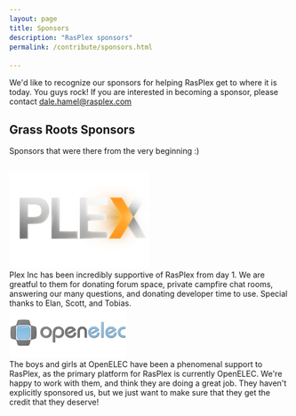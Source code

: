 ```yaml
---
layout: page
title: Sponsors
description: "RasPlex sponsors"
permalink: /contribute/sponsors.html

---
```


We'd like to recognize our sponsors for helping RasPlex get to where it is today. You guys rock! If you are interested in becoming a sponsor, please contact dale.hamel@rasplex.com

## Grass Roots Sponsors

Sponsors that were there from the very beginning :)

<div class="row-fluid"> </div>
  <div class="row-fluid">
  <div class="span4"><a href="https://plex.tv/" target="_blank"><img width="50%" height="50%" src="/images/Plex-logo.png" alt="" /></a></div>
  <div class="span8">Plex Inc has been incredibly supportive of RasPlex from day 1. We are greatful to them for donating forum space, private campfire chat rooms, answering our many questions, and donating developer time to use. Special thanks to Elan, Scott, and Tobias.</div>
</div>

<div class="row-fluid">
  <div class="span4"><a href="http://openelec.tv/"><img src="/images/openelec_logo.png" alt="" /></a></div>
  <div class="span8">The boys and girls at OpenELEC have been a phenomenal support to RasPlex, as the primary platform for RasPlex is currently OpenELEC. We're happy to work with them, and think they are doing a great job. They haven't explicitly sponsored us, but we just want to make sure that they get the credit that they deserve!</div>
</div>
